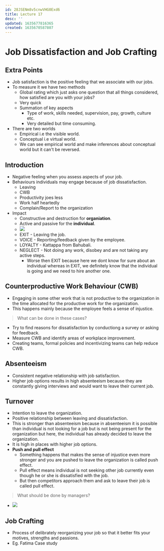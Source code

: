 ```yaml
---
id: 28JSENm8v5cnwVHG0Exd6
title: Lecture 17
desc: ''
updated: 1635677816365
created: 1635670587807
---
```




# Job Dissatisfaction and Job Crafting

## Extra Points
* Job satisfaction is the positive feeling that we associate with our jobs.
* To measure it we have two methods
    * Global rating which just asks one question that all things considered, how satisfied are you with your jobs?
    * Very quick
    * Summation of key aspects
        * Type of work, skills needed, supervision, pay, growth, culture etc.
        * Very detailed but time consuming.
* There are two worlds
    * Empirical i.e the visible world.
    * Conceptual i.e virtual world.
    * We can see empirical world and make inferences about conceptual world but it can't be reversed.

## Introduction
* Negative feeling when you assess aspects of your job.
* Behaviours individuals may engage because of job dissatisfaction.
    * Leaving
    * CWB
    * Productivity joes less
    * Work half heartedly
    * Complain/Report to the organization
* Impact
    * Constructive and destruction for **organiation**.
    * Active and passive for the **individual**.
    * ![](/assets/images/2021-10-31-14-39-36.png)
    * EXIT - Leaving the job.
    * VOICE - Reporting/feedback given by the employee.
    * LOYALTY - Kattappa from Bahubali.
    * NEGLECT - Not doing any work, disobey and are not taking any active steps.
        * Worse then EXIT because here we dont know for sure about an individual whereas in EXIT, we definitely know that the individual is going and we need to hire another one.

## Counterproductive Work Behaviour (CWB)
* Engaging in some other work that is not productive to the organization in the time allocated for the productive work for the organization.
* This happens mainly because the employee feels a sense of injustice.
> What can be done in these cases?
* Try to find reasons for dissatisfaction by conductiong a survey or asking for feedback.
* Measure CWB and identify areas of workplace improvement.
* Creating teams, formal policies and incentivizing teams can help reduce CWB.

## Absenteeism
* Consistent negative relationship with job satisfaction.
* Higher job options results in high absenteeism because they are constantly giving interviews and would want to leave their current job.

## Turnover
* Intention to leave the organization.
* Positive relationship between leaving and dissatisfaction.
* This is stronger than absenteeism because in absenteeism it is possible than individual is not looking for a job but is not being present for the organization but here, the individual has already decided to leave the organization.
* It is high in places with higher job options.
* **Push and pull effect**
    * Something happens that makes the sense of injustice even more stronger and you are pushed to leave the organization is called push effect.
    * Pull effect means individual is not seeking other job currently even though he or she is dissatisfied with the job.
    * But then competitors approach them and ask to leave their job is called pull effect.

> What should be done by managers?
* ![](/assets/images/2021-10-31-16-27-48.png)

## Job Crafting
* Process of delibrately reorganizing your job so that it better fits your motives, strengths and passions.
* Eg. Fatima Case study
